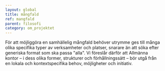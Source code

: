 ```yaml
---
layout: global
title: mångfald
ref: mangfald
parent: filosofi
category: om_projektet
---
```


För att möjliggöra en samhällelig mångfald behöver utrymme ges till många olika specifika typer av verksamheter och platser, snarare än att söka efter generiska format som ska passa "alla". Vi föreslår därför att Allmänna kontor – i dess olika former, strukturer och förhållningssätt – bör utgå från en lokala och kontextspecifika behov, möjligheter och initiativ.